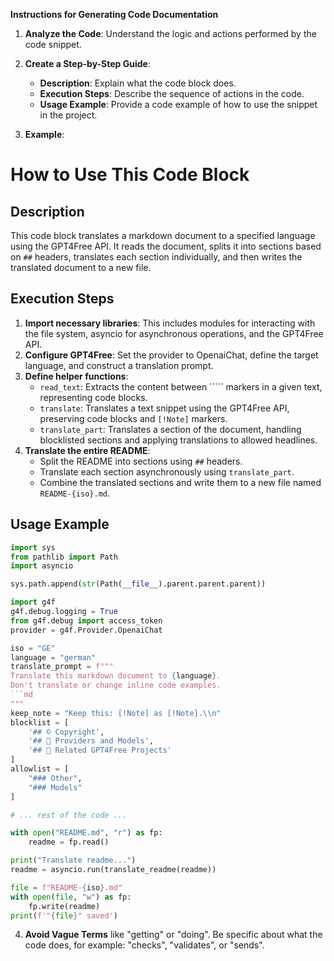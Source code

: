 **Instructions for Generating Code Documentation**

1. **Analyze the Code**: Understand the logic and actions performed by the code snippet.

2. **Create a Step-by-Step Guide**:
    - **Description**: Explain what the code block does.
    - **Execution Steps**: Describe the sequence of actions in the code.
    - **Usage Example**: Provide a code example of how to use the snippet in the project.

3. **Example**:

How to Use This Code Block
=========================================================================================

Description
-------------------------
This code block translates a markdown document to a specified language using the GPT4Free API. It reads the document, splits it into sections based on `##` headers, translates each section individually, and then writes the translated document to a new file. 

Execution Steps
-------------------------
1. **Import necessary libraries**: This includes modules for interacting with the file system, asyncio for asynchronous operations, and the GPT4Free API.
2. **Configure GPT4Free**: Set the provider to OpenaiChat, define the target language, and construct a translation prompt.
3. **Define helper functions**:
    - `read_text`: Extracts the content between ````` markers in a given text, representing code blocks.
    - `translate`: Translates a text snippet using the GPT4Free API, preserving code blocks and `[!Note]` markers.
    - `translate_part`: Translates a section of the document, handling blocklisted sections and applying translations to allowed headlines.
4. **Translate the entire README**:
    - Split the README into sections using `##` headers.
    - Translate each section asynchronously using `translate_part`.
    - Combine the translated sections and write them to a new file named `README-{iso}.md`.

Usage Example
-------------------------

```python
import sys
from pathlib import Path
import asyncio

sys.path.append(str(Path(__file__).parent.parent.parent))

import g4f
g4f.debug.logging = True
from g4f.debug import access_token
provider = g4f.Provider.OpenaiChat

iso = "GE"
language = "german"
translate_prompt = f"""
Translate this markdown document to {language}.
Don't translate or change inline code examples.
```md
"""
keep_note = "Keep this: [!Note] as [!Note].\\n"
blocklist = [
    '## ©️ Copyright',
    '## 🚀 Providers and Models',
    '## 🔗 Related GPT4Free Projects'
]
allowlist = [
    "### Other",
    "### Models"
]

# ... rest of the code ... 

with open("README.md", "r") as fp:
    readme = fp.read()

print("Translate readme...")
readme = asyncio.run(translate_readme(readme))

file = f"README-{iso}.md"
with open(file, "w") as fp:
    fp.write(readme)
print(f'"{file}" saved')
```

4. **Avoid Vague Terms** like "getting" or "doing". Be specific about what the code does, for example: "checks", "validates", or "sends".